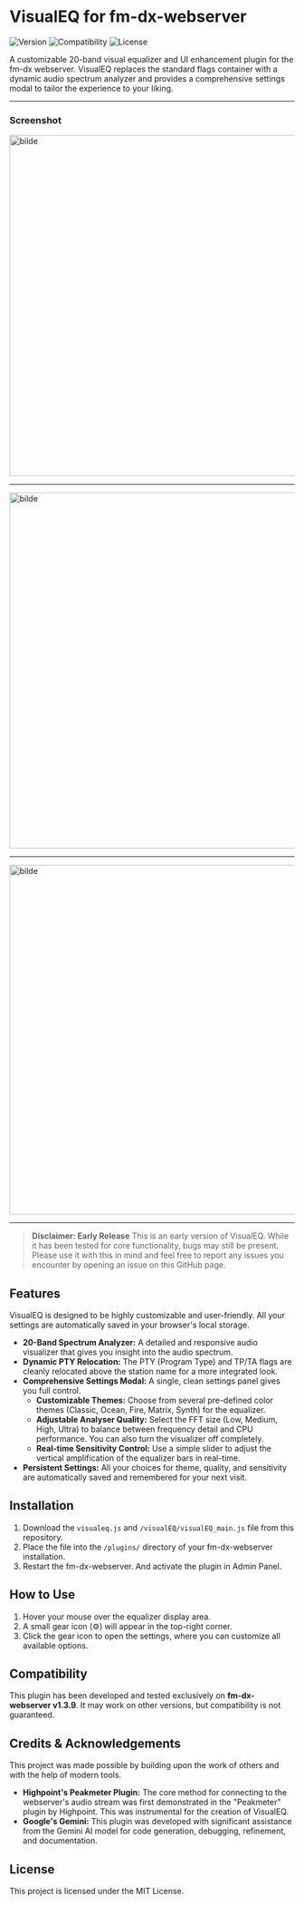 # VisualEQ for fm-dx-webserver

![Version](https://img.shields.io/badge/version-1.3-blue)
![Compatibility](https://img.shields.io/badge/fm--dx--webserver-v1.3.9-brightgreen)
![License](https://img.shields.io/badge/license-MIT-green)

A customizable 20-band visual equalizer and UI enhancement plugin for the fm-dx webserver. VisualEQ replaces the standard flags container with a dynamic audio spectrum analyzer and provides a comprehensive settings modal to tailor the experience to your liking.

---

### Screenshot


<img width="2106" height="602" alt="bilde" src="https://github.com/user-attachments/assets/051e1535-6062-4300-8c24-a988fba7e3ce" />
<br>

---

<img width="2125" height="628" alt="bilde" src="https://github.com/user-attachments/assets/7f40acea-78bc-4ecf-87e6-1cc40d85a427" />
<br>

---

<img width="2110" height="617" alt="bilde" src="https://github.com/user-attachments/assets/a22714ee-b800-4705-917a-ff405b7f96f5" />





---

> **Disclaimer: Early Release**
> This is an early version of VisualEQ. While it has been tested for core functionality, bugs may still be present. Please use it with this in mind and feel free to report any issues you encounter by opening an issue on this GitHub page.

## Features

VisualEQ is designed to be highly customizable and user-friendly. All your settings are automatically saved in your browser's local storage.

*   **20-Band Spectrum Analyzer:** A detailed and responsive audio visualizer that gives you insight into the audio spectrum.
*   **Dynamic PTY Relocation:** The PTY (Program Type) and TP/TA flags are cleanly relocated above the station name for a more integrated look.
*   **Comprehensive Settings Modal:** A single, clean settings panel gives you full control.
    *   **Customizable Themes:** Choose from several pre-defined color themes (Classic, Ocean, Fire, Matrix, Synth) for the equalizer.
    *   **Adjustable Analyser Quality:** Select the FFT size (Low, Medium, High, Ultra) to balance between frequency detail and CPU performance. You can also turn the visualizer off completely.
    *   **Real-time Sensitivity Control:** Use a simple slider to adjust the vertical amplification of the equalizer bars in real-time.
*   **Persistent Settings:** All your choices for theme, quality, and sensitivity are automatically saved and remembered for your next visit.

## Installation

1.  Download the `visualeq.js` and `/visualEQ/visualEQ_main.js` file from this repository.
2.  Place the file into the `/plugins/` directory of your fm-dx-webserver installation.
3.  Restart the fm-dx-webserver. And activate the plugin in Admin Panel.

## How to Use

1.  Hover your mouse over the equalizer display area.
2.  A small gear icon (⚙️) will appear in the top-right corner.
3.  Click the gear icon to open the settings, where you can customize all available options.

## Compatibility

This plugin has been developed and tested exclusively on **fm-dx-webserver v1.3.9**. It may work on other versions, but compatibility is not guaranteed.

## Credits & Acknowledgements

This project was made possible by building upon the work of others and with the help of modern tools.

*   **Highpoint's Peakmeter Plugin:** The core method for connecting to the webserver's audio stream was first demonstrated in the "Peakmeter" plugin by Highpoint. This was instrumental for the creation of VisualEQ.
*   **Google's Gemini:** This plugin was developed with significant assistance from the Gemini AI model for code generation, debugging, refinement, and documentation.

## License

This project is licensed under the MIT License.

